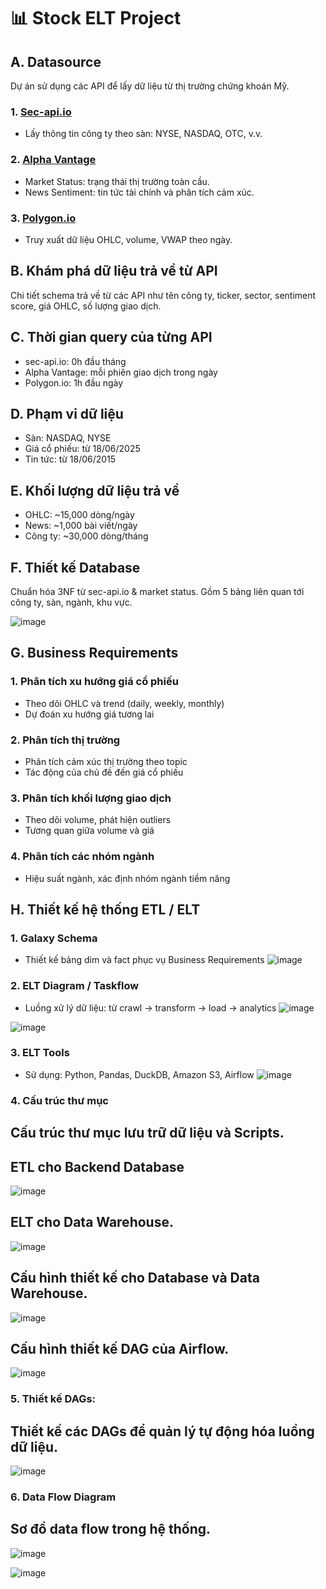 # 📊 Stock ELT Project

## A. Datasource

Dự án sử dụng các API để lấy dữ liệu từ thị trường chứng khoán Mỹ.

### 1. [Sec-api.io](https://sec-api.io/docs/mapping-api/list-companies-by-exchange)
- Lấy thông tin công ty theo sàn: NYSE, NASDAQ, OTC, v.v.

### 2. [Alpha Vantage](https://www.alphavantage.co/documentation/)
- Market Status: trạng thái thị trường toàn cầu.
- News Sentiment: tin tức tài chính và phân tích cảm xúc.

### 3. [Polygon.io](https://polygon.io/docs/rest/stocks/aggregates/daily-market-summary)
- Truy xuất dữ liệu OHLC, volume, VWAP theo ngày.

## B. Khám phá dữ liệu trả về từ API
Chi tiết schema trả về từ các API như tên công ty, ticker, sector, sentiment score, giá OHLC, số lượng giao dịch.

## C. Thời gian query của từng API
- sec-api.io: 0h đầu tháng
- Alpha Vantage: mỗi phiên giao dịch trong ngày
- Polygon.io: 1h đầu ngày

## D. Phạm vi dữ liệu
- Sàn: NASDAQ, NYSE
- Giá cổ phiếu: từ 18/06/2025
- Tin tức: từ 18/06/2015

## E. Khối lượng dữ liệu trả về
- OHLC: ~15,000 dòng/ngày
- News: ~1,000 bài viết/ngày
- Công ty: ~30,000 dòng/tháng

## F. Thiết kế Database
Chuẩn hóa 3NF từ sec-api.io & market status. Gồm 5 bảng liên quan tới công ty, sàn, ngành, khu vực.

![image](https://github.com/user-attachments/assets/15d7d583-7c85-43f4-8580-fd913fd14739)

## G. Business Requirements

### 1. Phân tích xu hướng giá cổ phiếu
- Theo dõi OHLC và trend (daily, weekly, monthly)
- Dự đoán xu hướng giá tương lai

### 2. Phân tích thị trường
- Phân tích cảm xúc thị trường theo topic
- Tác động của chủ đề đến giá cổ phiếu

### 3. Phân tích khối lượng giao dịch
- Theo dõi volume, phát hiện outliers
- Tương quan giữa volume và giá

### 4. Phân tích các nhóm ngành
- Hiệu suất ngành, xác định nhóm ngành tiềm năng

## H. Thiết kế hệ thống ETL / ELT

### 1. Galaxy Schema
- Thiết kế bảng dim và fact phục vụ Business Requirements
![image](https://github.com/user-attachments/assets/19c34ac3-3cab-4a2e-97dc-bfbe24e9aa5f)

### 2. ELT Diagram / Taskflow
- Luồng xử lý dữ liệu: từ crawl -> transform -> load -> analytics
![image](https://github.com/user-attachments/assets/9029adf7-7360-4ade-8064-ffa5adea5c60)

![image](https://github.com/user-attachments/assets/16bf5e38-a36f-4a87-9a13-e748ee17dafe)

### 3. ELT Tools
- Sử dụng: Python, Pandas, DuckDB, Amazon S3, Airflow
![image](https://github.com/user-attachments/assets/277292f4-f35e-4f33-8259-5a5a23cfb14a)


### 4. Cấu trúc thư mục
## Cấu trúc thư mục lưu trữ dữ liệu và Scripts.
## ETL cho Backend Database

![image](https://github.com/user-attachments/assets/50eb0c41-7e66-4430-81ca-9731988bacb2)

## ELT cho Data Warehouse.

![image](https://github.com/user-attachments/assets/39ecf622-1d6a-4e53-a85d-a05ffa8d54b7)

## Cấu hình thiết kế cho Database và Data Warehouse.

![image](https://github.com/user-attachments/assets/8449a5c2-f630-4e50-a994-00f2834fbf07)

## Cấu hình thiết kế DAG của Airflow.

![image](https://github.com/user-attachments/assets/eba65539-434f-413b-90a8-614b7d57bc4c)

### 5. Thiết kế DAGs:
## Thiết kế các DAGs để quản lý tự động hóa luồng dữ liệu.
![image](https://github.com/user-attachments/assets/571e5c8b-455b-4a18-8185-6dbe26d5027f)

### 6. Data Flow Diagram
## Sơ đồ data flow trong hệ thống.
![image](https://github.com/user-attachments/assets/15b04d67-ff4c-4cc1-88f4-85ddbdd9e55e)


![image](https://github.com/user-attachments/assets/715bad56-7216-4fe4-8a4a-074bba8b20c1)


